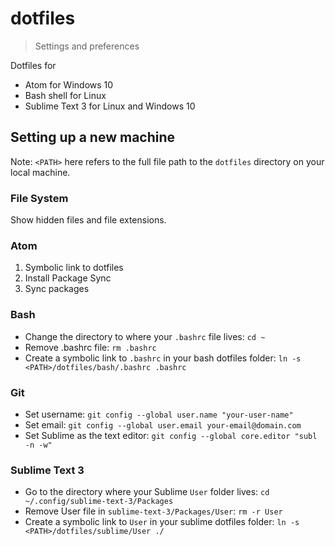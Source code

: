 # dotfiles
> Settings and preferences

Dotfiles for

- Atom for Windows 10
- Bash shell for Linux
- Sublime Text 3 for Linux and Windows 10

## Setting up a new machine

Note: `<PATH>` here refers to the full file path to the `dotfiles` directory on your local machine.

### File System

Show hidden files and file extensions.

### Atom

1. Symbolic link to dotfiles
2. Install Package Sync
3. Sync packages

### Bash

- Change the directory to where your `.bashrc` file lives: `cd ~`
- Remove .bashrc file: `rm .bashrc`
- Create a symbolic link to `.bashrc` in your bash dotfiles folder: `ln -s <PATH>/dotfiles/bash/.bashrc .bashrc`

### Git

- Set username: `git config --global user.name "your-user-name"`
- Set email: `git config --global user.email your-email@domain.com`
- Set Sublime as the text editor: `git config --global core.editor "subl -n -w"`

### Sublime Text 3

- Go to the directory where your Sublime `User` folder lives: `cd ~/.config/sublime-text-3/Packages`
- Remove User file in `sublime-text-3/Packages/User`: `rm -r User`
- Create a symbolic link to `User` in your sublime dotfiles folder: `ln -s <PATH>/dotfiles/sublime/User ./`
